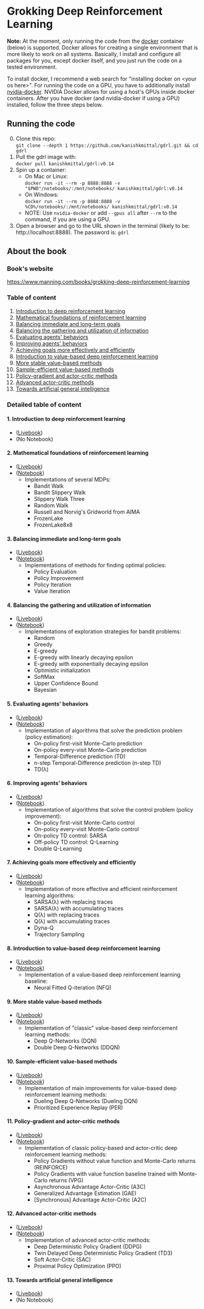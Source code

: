 # Grokking Deep Reinforcement Learning

**Note:** At the moment, only running the code from the [docker](https://github.com/docker/docker-ce) container (below) is supported. Docker allows for creating a single environment that is more likely to work on all systems. Basically, I install and configure all packages for you, except docker itself, and you just run the code on a tested environment. 

To install docker, I recommend a web search for "installing docker on \<your os here>". For running the code on a GPU, you have to additionally install [nvidia-docker](https://github.com/NVIDIA/nvidia-docker). NVIDIA Docker allows for using a host's GPUs inside docker containers. After you have docker (and nvidia-docker if using a GPU) installed, follow the three steps below. 

## Running the code
  0. Clone this repo:  
  `git clone --depth 1 https://github.com/kanishkmittal/gdrl.git && cd gdrl`
  1. Pull the gdrl image with:  
  `docker pull kanishkmittal/gdrl:v0.14`
  2. Spin up a container:
     - On Mac or Linux:  
     `docker run -it --rm -p 8888:8888 -v "$PWD"/notebooks/:/mnt/notebooks/ kanishkmittal/gdrl:v0.14` 
     - On Windows:  
     `docker run -it --rm -p 8888:8888 -v %CD%/notebooks/:/mnt/notebooks/ kanishkmittal/gdrl:v0.14`
     - NOTE: Use `nvidia-docker` or add `--gpus all` after `--rm` to the command, if you are using a GPU.
  3. Open a browser and go to the URL shown in the terminal (likely to be: http://localhost:8888). The password is: `gdrl`

## About the book

### Book's website

https://www.manning.com/books/grokking-deep-reinforcement-learning

### Table of content

  1. [Introduction to deep reinforcement learning](#1-introduction-to-deep-reinforcement-learning)
  2. [Mathematical foundations of reinforcement learning](#2-mathematical-foundations-of-reinforcement-learning)
  3. [Balancing immediate and long-term goals](#3-balancing-immediate-and-long-term-goals)
  4. [Balancing the gathering and utilization of information](#4-balancing-the-gathering-and-utilization-of-information)
  5. [Evaluating agents' behaviors](#5-evaluating-agents-behaviors)
  6. [Improving agents' behaviors](#6-improving-agents-behaviors)
  7. [Achieving goals more effectively and efficiently](#7-achieving-goals-more-effectively-and-efficiently)
  8. [Introduction to value-based deep reinforcement learning](#8-introduction-to-value-based-deep-reinforcement-learning)
  9. [More stable value-based methods](#9-more-stable-value-based-methods)
  10. [Sample-efficient value-based methods](#10-sample-efficient-value-based-methods)
  11. [Policy-gradient and actor-critic methods](#11-policy-gradient-and-actor-critic-methods)
  12. [Advanced actor-critic methods](#12-advanced-actor-critic-methods)
  13. [Towards artificial general intelligence](#13-towards-artificial-general-intelligence)

### Detailed table of content

#### 1. Introduction to deep reinforcement learning
- \([Livebook](https://livebook.manning.com/book/grokking-deep-reinforcement-learning/chapter-1)\)
- \(No Notebook\)
      
#### 2. Mathematical foundations of reinforcement learning
- \([Livebook](https://livebook.manning.com/book/grokking-deep-reinforcement-learning/chapter-2)\)
- \([Notebook](/notebooks/chapter_02/chapter-02.ipynb)\)
  - Implementations of several MDPs: 
    - Bandit Walk
    - Bandit Slippery Walk
    - Slippery Walk Three
    - Random Walk
    - Russell and Norvig's Gridworld from AIMA
    - FrozenLake
    - FrozenLake8x8
#### 3. Balancing immediate and long-term goals
- \([Livebook](https://livebook.manning.com/book/grokking-deep-reinforcement-learning/chapter-3)\)
- \([Notebook](/notebooks/chapter_03/chapter-03.ipynb)\) 
  - Implementations of methods for finding optimal policies:
    - Policy Evaluation
    - Policy Improvement
    - Policy Iteration
    - Value Iteration
#### 4. Balancing the gathering and utilization of information
- \([Livebook](https://livebook.manning.com/book/grokking-deep-reinforcement-learning/chapter-4)\)
- \([Notebook](/notebooks/chapter_04/chapter-04.ipynb)\)
  - Implementations of exploration strategies for bandit problems:
    - Random
    - Greedy
    - E-greedy
    - E-greedy with linearly decaying epsilon
    - E-greedy with exponentially decaying epsilon
    - Optimistic initialization
    - SoftMax
    - Upper Confidence Bound
    - Bayesian
#### 5. Evaluating agents' behaviors
- \([Livebook](https://livebook.manning.com/book/grokking-deep-reinforcement-learning/chapter-5)\)
- \([Notebook](/notebooks/chapter_05/chapter-05.ipynb)\)
  - Implementation of algorithms that solve the prediction problem (policy estimation):
    - On-policy first-visit Monte-Carlo prediction
    - On-policy every-visit Monte-Carlo prediction
    - Temporal-Difference prediction (TD)
    - n-step Temporal-Difference prediction (n-step TD)
    - TD(λ)
#### 6. Improving agents' behaviors
- \([Livebook](https://livebook.manning.com/book/grokking-deep-reinforcement-learning/chapter-6)\)
- \([Notebook](/notebooks/chapter_06/chapter-06.ipynb)\)
  - Implementation of algorithms that solve the control problem (policy improvement):
    - On-policy first-visit Monte-Carlo control
    - On-policy every-visit Monte-Carlo control
    - On-policy TD control: SARSA
    - Off-policy TD control: Q-Learning
    - Double Q-Learning
#### 7. Achieving goals more effectively and efficiently
- \([Livebook](https://livebook.manning.com/book/grokking-deep-reinforcement-learning/chapter-7)\)
- \([Notebook](/notebooks/chapter_07/chapter-07.ipynb)\)
  - Implementation of more effective and efficient reinforcement learning algorithms:
    - SARSA(λ) with replacing traces
    - SARSA(λ) with accumulating traces
    - Q(λ) with replacing traces
    - Q(λ) with accumulating traces
    - Dyna-Q
    - Trajectory Sampling
#### 8. Introduction to value-based deep reinforcement learning
- \([Livebook](https://livebook.manning.com/book/grokking-deep-reinforcement-learning/chapter-8)\)
- \([Notebook](/notebooks/chapter_08/chapter-08.ipynb)\)
  - Implementation of a value-based deep reinforcement learning baseline:
    - Neural Fitted Q-iteration (NFQ)
#### 9. More stable value-based methods
- \([Livebook](https://livebook.manning.com/book/grokking-deep-reinforcement-learning/chapter-9)\)
- \([Notebook](/notebooks/chapter_09/chapter-09.ipynb)\)
  - Implementation of "classic" value-based deep reinforcement learning methods:
    - Deep Q-Networks (DQN)
    - Double Deep Q-Networks (DDQN)
#### 10. Sample-efficient value-based methods
- \([Livebook](https://livebook.manning.com/book/grokking-deep-reinforcement-learning/chapter-10)\)
- \([Notebook](/notebooks/chapter_10/chapter-10.ipynb)\)
  - Implementation of main improvements for value-based deep reinforcement learning methods:
    - Dueling Deep Q-Networks (Dueling DQN)
    - Prioritized Experience Replay (PER)
#### 11. Policy-gradient and actor-critic methods
- \([Livebook](https://livebook.manning.com/book/grokking-deep-reinforcement-learning/chapter-11)\)
- \([Notebook](/notebooks/chapter_11/chapter-11.ipynb)\)
  - Implementation of classic policy-based and actor-critic deep reinforcement learning methods:
    - Policy Gradients without value function and Monte-Carlo returns (REINFORCE)
    - Policy Gradients with value function baseline trained with Monte-Carlo returns (VPG)  
    - Asynchronous Advantage Actor-Critic (A3C)
    - Generalized Advantage Estimation (GAE)
    - \[Synchronous\] Advantage Actor-Critic (A2C)
#### 12. Advanced actor-critic methods
- \([Livebook](https://livebook.manning.com/book/grokking-deep-reinforcement-learning/chapter-12)\)
- \([Notebook](/notebooks/chapter_12/chapter-12.ipynb)\)
  - Implementation of advanced actor-critic methods:
    - Deep Deterministic Policy Gradient (DDPG)
    - Twin Delayed Deep Deterministic Policy Gradient (TD3)
    - Soft Actor-Critic (SAC)
    - Proximal Policy Optimization (PPO)
#### 13. Towards artificial general intelligence
- \([Livebook](https://livebook.manning.com/book/grokking-deep-reinforcement-learning/chapter-13)\)
- \(No Notebook\)
